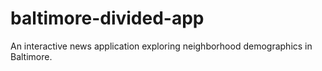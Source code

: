 # baltimore-divided-app
An interactive news application exploring neighborhood demographics in Baltimore. 
